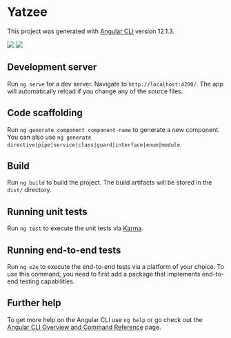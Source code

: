 # Yatzee

This project was generated with [Angular CLI](https://github.com/angular/angular-cli) version 12.1.3.

![](https://i.gyazo.com/ca58e573bf52f32867dbcef8bd0408c4.gif)
![](https://i.gyazo.com/4b0f2213cc0912e0a8de707fe075c1b0.gif)
## Development server

Run `ng serve` for a dev server. Navigate to `http://localhost:4200/`. The app will automatically reload if you change any of the source files.

## Code scaffolding

Run `ng generate component component-name` to generate a new component. You can also use `ng generate directive|pipe|service|class|guard|interface|enum|module`.

## Build

Run `ng build` to build the project. The build artifacts will be stored in the `dist/` directory.

## Running unit tests

Run `ng test` to execute the unit tests via [Karma](https://karma-runner.github.io).

## Running end-to-end tests

Run `ng e2e` to execute the end-to-end tests via a platform of your choice. To use this command, you need to first add a package that implements end-to-end testing capabilities.

## Further help

To get more help on the Angular CLI use `ng help` or go check out the [Angular CLI Overview and Command Reference](https://angular.io/cli) page.
